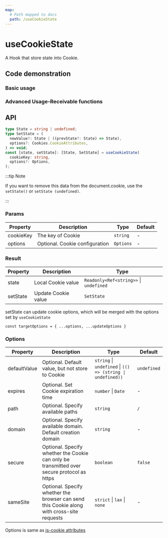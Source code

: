 ```yaml
---
map:
  # Path mapped to docs
  path: /useCookieState
---
```


# useCookieState

A Hook that store state into Cookie.

## Code demonstration

### Basic usage

<demo src="useCookieState/demo.vue"
  language="vue"
  title="Store the status in the Cookie"
  desc="After refreshing the page, you can see the content in the input box being restored from the Cookie."> </demo>

### Advanced Usage-Receivable functions

<demo src="useCookieState/demo1.vue"
  language="vue"
  title="The set accepts the function"
  desc="Be able to receive feelings when set"> </demo>

## API

```typescript
type State = string | undefined;
type SetState = (
  newValue?: State | ((prevState?: State) => State),
  options?: Cookies.CookieAttributes,
) => void;
const [state, setState]: [State, SetState] = useCookieState(
  cookieKey: string,
  options?: Options,
);
```

:::tip Note

If you want to remove this data from the document.cookie, use the `setState()` or `setState (undefined)`.

:::

### Params

| Property  | Description                    | Type      | Default |
| --------- | ------------------------------ | --------- | ------- |
| cookieKey | The key of Cookie              | `string`  | -       |
| options   | Optional. Cookie configuration | `Options` | -       |

### Result

| Property | Description         | Type                                   |
| -------- | ------------------- | -------------------------------------- |
| state    | Local Cookie value  | `Readonly<Ref<string>>` \| `undefined` |
| setState | Update Cookie value | `SetState`                             |

setState can update cookie options, which will be merged with the options set by `useCookieState`

`const targetOptions = { ...options, ...updateOptions }`

### Options

| Property | Description | Type | Default |
| --- | --- | --- | --- |
| defaultValue | Optional. Default value, but not store to Cookie | `string` \| `undefined` \| `(() => (string \| undefined))` | `undefined` |
| expires | Optional. Set Cookie expiration time | `number` \| `Date` | - |
| path | Optional. Specify available paths | `string` | `/` |
| domain | Optional. Specify available domain. Default creation domain | `string` | - |
| secure | Optional. Specify whether the Cookie can only be transmitted over secure protocol as https | `boolean` | `false` |
| sameSite | Optional. Specify whether the browser can send this Cookie along with cross-site requests | `strict` \| `lax` \| `none` | - |

Options is same as [js-cookie attributes](https://github.com/js-cookie/js-cookie#cookie-attributes)
